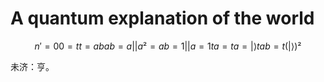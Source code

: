 # A quantum explanation of the world

```math
n'=0
0=t
t=ab
ab=a || a ²=a
b=1 || a=1
ta=t
a=| ⟩ ​​​
tab=t(| ⟩ )²
```

未济：亨。
